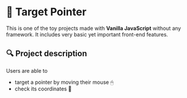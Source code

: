 # 🎯 Target Pointer

This is one of the toy projects made with **Vanilla JavaScript** without any framework. It includes very basic yet important front-end features.

## 🔍 Project description

Users are able to

- target a pointer by moving their mouse 🖱
- check its coordinates 👀
